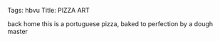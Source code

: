Tags: hbvu
Title: PIZZA ART
  
back home this is a portuguese pizza, baked to perfection by a dough master